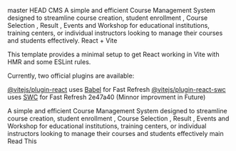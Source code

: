master HEAD
CMS
A simple and efficient Course Management System designed to streamline course creation, student enrollment , Course Selection , Result , Events and Workshop for educational institutions, training centers, or individual instructors looking to manage their courses and students effectively.
React + Vite

This template provides a minimal setup to get React working in Vite with HMR and some ESLint rules.

Currently, two official plugins are available:

 [@vitejs/plugin-react](https://github.com/vitejs/vite-plugin-react/blob/main/packages/plugin-react/README.md) uses [Babel](https://babeljs.io/) for Fast Refresh
 [@vitejs/plugin-react-swc](https://github.com/vitejs/vite-plugin-react-swc) uses [SWC](https://swc.rs/) for Fast Refresh
2e47a40 (Minnor improvment in Future)

A simple and efficient Course Management System designed to streamline course creation, student enrollment , Course Selection , Result , Events and Workshop for educational institutions, training centers, or individual instructors looking to manage their courses and students effectively
 main
Read This
